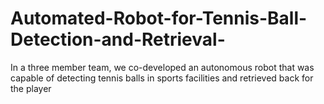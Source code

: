 # Automated-Robot-for-Tennis-Ball-Detection-and-Retrieval-
In a three member team, we co-developed an autonomous robot that was capable of detecting tennis balls in sports facilities and retrieved back for the player
